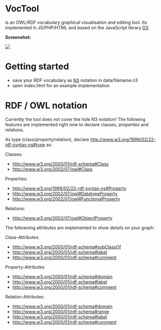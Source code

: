 
# VocTool

is an OWL/RDF vocabulary graphical visualisation and editing tool. Its implemented in JS/PHP/HTML and based on the JavaScript library [D3](http://d3js.org/).

**Screenshot:**

![](https://github.com/simeonackermann/VocTo/raw/master/screenshot.png)


# Getting started

- save your RDF vocabulary as [N3](http://www.w3.org/TeamSubmission/n3/) notation in data/filename.n3
- open index.html for an example implementation

# RDF / OWL notation

Currently the tool does not cover the hole N3 notation!
The following features are implemented right now to declare classes, properties and relations.

As type (class/property/relation), declare http://www.w3.org/1999/02/22-rdf-syntax-ns#type as:

Classes:

- http://www.w3.org/2000/01/rdf-schema#Class
- http://www.w3.org/2002/07/owl#Class

Properties:

- http://www.w3.org/1999/02/22-rdf-syntax-ns#Property
- http://www.w3.org/2002/07/owl#DatatypeProperty
- http://www.w3.org/2002/07/owl#FunctionalProperty

Relations:

- http://www.w3.org/2002/07/owl#ObjectProperty

The followoing attributes are implemented to show details on your graph:

Class-Attributes:

- http://www.w3.org/2000/01/rdf-schema#subClassOf
- http://www.w3.org/2000/01/rdf-schema#label
- http://www.w3.org/2000/01/rdf-schema#comment

Property-Attributes

- http://www.w3.org/2000/01/rdf-schema#domain
- http://www.w3.org/2000/01/rdf-schema#label
- http://www.w3.org/2000/01/rdf-schema#comment

Relation-Attributes:

- http://www.w3.org/2000/01/rdf-schema#domain
- http://www.w3.org/2000/01/rdf-schema#range
- http://www.w3.org/2000/01/rdf-schema#label
- http://www.w3.org/2000/01/rdf-schema#comment